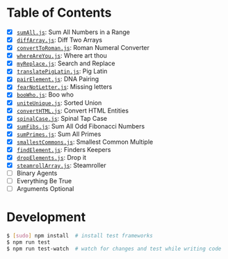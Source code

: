 # Table of Contents

* [x] [`sumAll.js`](./src/sumAll.js): Sum All Numbers in a Range
* [x] [`diffArray.js`](./src/diffArray.js): Diff Two Arrays
* [x] [`convertToRoman.js`](./src/convertToRoman.js): Roman Numeral Converter
* [x] [`whereAreYou.js`](./src/whereAreYou.js): Where art thou
* [x] [`myReplace.js`](./src/myReplace.js): Search and Replace
* [x] [`translatePigLatin.js`](./src/translatePigLatin.js): Pig Latin
* [x] [`pairElement.js`](./src/pairElement.js): DNA Pairing
* [x] [`fearNotLetter.js`](./src/fearNotLetter.js): Missing letters
* [x] [`booWho.js`](./src/booWho.js): Boo who
* [x] [`uniteUnique.js`](./src/uniteUnique.js): Sorted Union
* [x] [`convertHTML.js`](./src/convertHTML.js): Convert HTML Entities
* [x] [`spinalCase.js`](./src/spinalCase.js): Spinal Tap Case
* [x] [`sumFibs.js`](./src/sumFibs.js): Sum All Odd Fibonacci Numbers
* [x] [`sumPrimes.js`](./src/sumPrimes.js): Sum All Primes
* [x] [`smallestCommons.js`](./src/smallestCommons.js): Smallest Common Multiple
* [x] [`findElement.js`](./src/findElement.js): Finders Keepers
* [x] [`dropElements.js`](./src/dropElements.js): Drop it
* [x] [`steamrollArray.js`](./src/steamrollArray.js): Steamroller
* [ ] Binary Agents
* [ ] Everything Be True
* [ ] Arguments Optional 

# Development

```sh
$ [sudo] npm install  # install test frameworks
$ npm run test
$ npm run test-watch  # watch for changes and test while writing code
```
